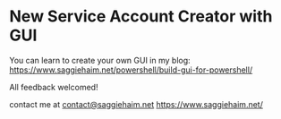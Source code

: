 # New Service Account Creator with GUI

You can learn to create your own GUI in my blog: https://www.saggiehaim.net/powershell/build-gui-for-powershell/

All feedback welcomed!

contact me at contact@saggiehaim.net
https://www.saggiehaim.net/
